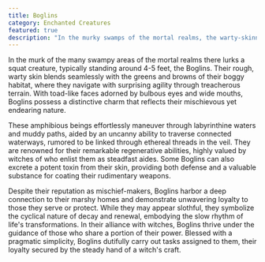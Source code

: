 ```yaml
---
title: Boglins
category: Enchanted Creatures
featured: true
description: "In the murky swamps of the mortal realms, the warty-skinned Boglins, with their toad-like faces, navigate the treacherous terrain with surprising agility and mischievous charm."
---
```


In the murk of the many swampy areas of the mortal realms there lurks a squat creature, typically standing around 4-5 feet, the Boglins. Their rough, warty skin blends seamlessly with the greens and browns of their boggy habitat, where they navigate with surprising agility through treacherous terrain. With toad-like faces adorned by bulbous eyes and wide mouths, Boglins possess a distinctive charm that reflects their mischievous yet endearing nature.

These amphibious beings effortlessly maneuver through labyrinthine waters and muddy paths, aided by an uncanny ability to traverse connected waterways, rumored to be linked through ethereal threads in the veil. They are renowned for their remarkable regenerative abilities, highly valued by witches of who enlist them as steadfast aides. Some Boglins can also excrete a potent toxin from their skin, providing both defense and a valuable substance for coating their rudimentary weapons.

Despite their reputation as mischief-makers, Boglins harbor a deep connection to their marshy homes and demonstrate unwavering loyalty to those they serve or protect. While they may appear slothful, they symbolize the cyclical nature of decay and renewal, embodying the slow rhythm of life's transformations. In their alliance with witches, Boglins thrive under the guidance of those who share a portion of their power. Blessed with a pragmatic simplicity, Boglins dutifully carry out tasks assigned to them, their loyalty secured by the steady hand of a witch's craft.